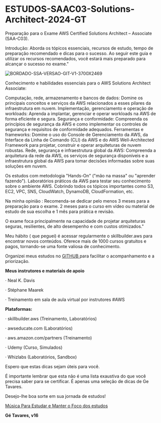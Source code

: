 # ESTUDOS-SAAC03-Solutions-Architect-2024-GT

Preparação para o Exame 
AWS Certified Solutions Architect – Associate (SAA-C03).

Introdução:
 Aborda os tópicos essenciais, recursos de estudo, tempo de preparação recomendado e 
dicas para o sucesso.
Ao seguir este guia e utilizar os recursos recomendados, você estará mais preparado para alcançar o sucesso no exame."



![BORDADO-SSA-VERSAO-GIT-V1-3700X2469](https://github.com/rogtavares/ESTUDOS-SAAC03-Solutions-Architect-2024-GT/assets/91990479/8c0e3301-88f2-49c0-8922-211d2a177732)


Conhecimento e habilidades essenciais para o AWS Solutions Architect Associate:

Computação, rede, armazenamento e bancos de dados: Domine os principais conceitos e serviços da AWS relacionados a esses pilares da infraestrutura em nuvem.
Implementação, gerenciamento e operação de workloads: Aprenda a implantar, gerenciar e operar workloads na AWS de forma eficiente e segura.
Segurança e conformidade: Compreenda os princípios de segurança da AWS e como implementar os controles de segurança e requisitos de conformidade adequados.
Ferramentas e frameworks: Domine o uso do Console de Gerenciamento da AWS, da Interface da Linha de Comando (CLI) da AWS e do AWS Well-Architected Framework para projetar, construir e operar arquiteturas de nuvem robustas.
Rede, segurança e infraestrutura global da AWS: Compreenda a arquitetura da rede da AWS, os serviços de segurança disponíveis e a infraestrutura global da AWS para tomar decisões informadas sobre suas soluções em nuvem.

Os estudos com metodologia "Hands-On" ("mão na massa" ou "aprender fazendo").
Laboratórios práticos da AWS para testar seu conhecimento sobre o ambiente AWS. 
Cobrindo todos os tópicos importantes como S3, EC2, VPC, SNS, CloudWatch, DynamoDB, CloudFormation, etc.

Na minha opinião :
Recomenda-se dedicar pelo menos 3 meses para a preparação para o exame.
2 meses para o curso em vídeo ou material de estudo de sua escolha e 1 mês para prática e revisão.

O exame foca principalmente na capacidade de projetar arquiteturas seguras, resilientes, de alto desempenho e com custos otimizados."

Meu  hábito ( que peguei) é acessar regularmente o skillbuilder.aws para encontrar novos conteúdos.
Oferece mais de 1000 cursos gratuitos e pagos, tornando-se uma fonte valiosa de conhecimento.

Organizei meus estudos no [GITHUB ](https://github.com/users/rogtavares/projects/13) para facilitar o acompanhamento e a priorização.



**Meus instrutores e materiais de apoio**

·  Neal K. Davis

·  Stéphane Maarek

·  Treinamento em sala de aula virtual por instrutores #AWS

**Plataformas:**

·  skillbuilder.aws (Treinamento, Laboratórios)

·  awseducate.com (Laboratórios)

·  aws.amazon.com/partners (Treinamento)

·  Udemy (Curso, Simulados)

·  Whizlabs (Laboratórios, Sandbox)


Espero que estas dicas sejam úteis para você.

É importante lembrar que esta não é uma lista exaustiva do que você precisa saber para se certificar. 
É apenas uma seleção de dicas de Ge Tavares.

Desejo-lhe boa sorte em sua jornada de estudos!


[Música Para Estudar e Manter o Foco dos estudos ](https://open.spotify.com/playlist/1GG4WhvCAIcILpNOGaT7Vv?si=ac734ed33de54813)

**Gé  Tavares, v16**